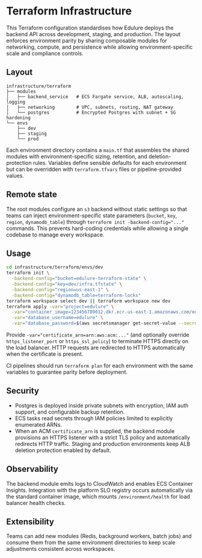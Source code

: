 # Terraform Infrastructure

This Terraform configuration standardises how Edulure deploys the backend API across development, staging, and production. The layout enforces environment parity by sharing composable modules for networking, compute, and persistence while allowing environment-specific scale and compliance controls.

## Layout

```text
infrastructure/terraform
├── modules
│   ├── backend_service   # ECS Fargate service, ALB, autoscaling, logging
│   ├── networking        # VPC, subnets, routing, NAT gateway
│   └── postgres          # Encrypted Postgres with subnet + SG hardening
└── envs
    ├── dev
    ├── staging
    └── prod
```

Each environment directory contains a `main.tf` that assembles the shared modules with environment-specific sizing, retention, and deletion-protection rules. Variables define sensible defaults for each environment but can be overridden with `terraform.tfvars` files or pipeline-provided values.

## Remote state

The root modules configure an `s3` backend without static settings so that teams can inject environment-specific state parameters (`bucket`, `key`, `region`, `dynamodb_table`) through `terraform init -backend-config="..."` commands. This prevents hard-coding credentials while allowing a single codebase to manage every workspace.

## Usage

```bash
cd infrastructure/terraform/envs/dev
terraform init \
  -backend-config="bucket=edulure-terraform-state" \
  -backend-config="key=dev/infra.tfstate" \
  -backend-config="region=us-east-1" \
  -backend-config="dynamodb_table=terraform-locks"
terraform workspace select dev || terraform workspace new dev
terraform apply -var="project=edulure" \
  -var="container_image=123456789012.dkr.ecr.us-east-1.amazonaws.com/edulure-api:main" \
  -var="database_username=edulure" \
  -var="database_password=$(aws secretsmanager get-secret-value --secret-id edulure/dev/db | jq -r .SecretString)"
```

Provide `-var="certificate_arn=arn:aws:acm:..."` (and optionally override `https_listener_port` or `https_ssl_policy`) to terminate HTTPS directly on the load balancer. HTTP requests are redirected to HTTPS automatically when the certificate is present.

CI pipelines should run `terraform plan` for each environment with the same variables to guarantee parity before deployment.

## Security

- Postgres is deployed inside private subnets with encryption, IAM auth support, and configurable backup retention.
- ECS tasks read secrets through IAM policies limited to explicitly enumerated ARNs.
- When an ACM `certificate_arn` is supplied, the backend module provisions an HTTPS listener with a strict TLS policy and automatically redirects HTTP traffic. Staging and production environments keep ALB deletion protection enabled by default.

## Observability

The backend module emits logs to CloudWatch and enables ECS Container Insights. Integration with the platform SLO registry occurs automatically via the standard container image, which mounts `/environment/health` for load balancer health checks.

## Extensibility

Teams can add new modules (Redis, background workers, batch jobs) and consume them from the same environment directories to keep scale adjustments consistent across workspaces.
